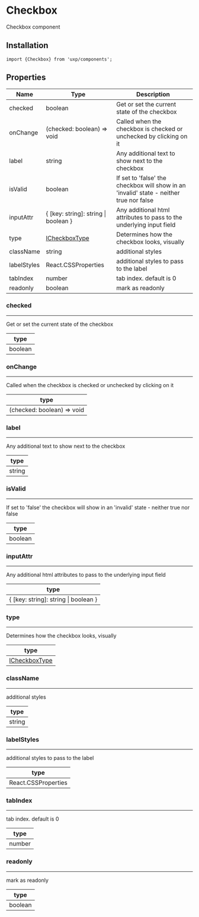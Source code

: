 # Checkbox




Checkbox component



## Installation



```tsx
import {Checkbox} from 'uxp/components';
```

## Properties

|Name|Type|Description|
|-|-|-|
|checked|boolean|Get or set the current state of the checkbox |
|onChange|(checked: boolean) => void|Called when the checkbox is checked or unchecked by clicking on it |
|label|string|Any additional text to show next to the checkbox |
|isValid|boolean|If set to 'false' the checkbox will show in an 'invalid' state - neither true nor false |
|inputAttr|{ [key: string]: string \| boolean }|Any additional html attributes to pass to the underlying input field |
|type|[ICheckboxType](types/ICheckboxType)|Determines how the checkbox looks, visually |
|className|string|additional styles |
|labelStyles|React.CSSProperties|additional styles to pass to the label |
|tabIndex|number|tab index. default is 0 |
|readonly|boolean|mark as readonly |
### checked



---



Get or set the current state of the checkbox


|type|
|-|
|boolean|
### onChange



---



Called when the checkbox is checked or unchecked by clicking on it


|type|
|-|
|(checked: boolean) => void|
### label



---



Any additional text to show next to the checkbox


|type|
|-|
|string|
### isValid



---



If set to 'false' the checkbox will show in an 'invalid' state - neither true nor false


|type|
|-|
|boolean|
### inputAttr



---



Any additional html attributes to pass to the underlying input field


|type|
|-|
|{ [key: string]: string \| boolean }|
### type



---



Determines how the checkbox looks, visually


|type|
|-|
|[ICheckboxType](types/ICheckboxType)|
### className



---



additional styles


|type|
|-|
|string|
### labelStyles



---



additional styles to pass to the label


|type|
|-|
|React.CSSProperties|
### tabIndex



---



tab index. default is 0


|type|
|-|
|number|
### readonly



---



mark as readonly


|type|
|-|
|boolean|
